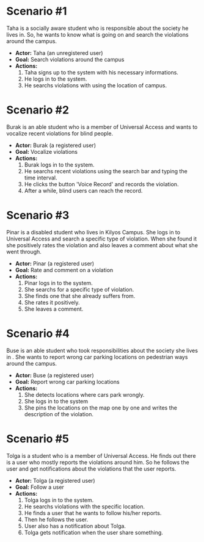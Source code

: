 # Scenario #1 #

Taha is a socially aware student who is responsible about the society he lives in. So, he wants to know what is going on and search the violations around the campus.

  * **Actor:**  Taha (an unregistered user)
  * **Goal:** Search violations around the campus
  * **Actions:**
    1. Taha signs up to the system with his necessary informations.
    1. He logs in to the system.
    1. He searchs violations with using the location of campus.

# Scenario #2 #

Burak is an able student who is a member of Universal Access and wants to vocalize recent violations for blind people.

  * **Actor:**  Burak (a registered user)
  * **Goal:** Vocalize violations
  * **Actions:**
    1. Burak logs in to the system.
    1. He searchs recent violations using the search bar and typing the time interval.
    1. He clicks the button 'Voice Record' and records the violation.
    1. After a while, blind users can reach the record.

# Scenario #3 #

Pinar is a disabled student who lives in Kilyos Campus. She logs in to Universal Access and search a specific type of violation. When she found it she positively rates the violation and also leaves a comment about what she went through.

  * **Actor:** Pinar (a registered user)
  * **Goal:** Rate and comment on a violation
  * **Actions:**
    1. Pinar logs in to the system.
    1. She searchs for a specific type of violation.
    1. She finds one that she already suffers from.
    1. She rates it positively.
    1. She leaves a comment.

# Scenario #4 #

Buse is an able student who took responsibilities about the society she lives in . She wants to report wrong car parking locations on pedestrian ways around the campus.

  * **Actor:**  Buse (a registered user)
  * **Goal:** Report wrong car parking locations
  * **Actions:**
    1. She detects locations where cars park wrongly.
    1. She logs in to the system
    1. She pins the locations on the map one by one and writes the description of the violation.

# Scenario #5 #

Tolga is a student who is a member of Universal Access. He finds out there is a user who mostly reports the violations around him. So he follows the user and get notifications about the violations that the user reports.

  * **Actor:**  Tolga (a registered user)
  * **Goal:** Follow a user
  * **Actions:**
    1. Tolga logs in to the system.
    1. He searchs violations with the specific location.
    1. He finds a user that he wants to follow his/her reports.
    1. Then he follows the user.
    1. User also has a notification about Tolga.
    1. Tolga gets notification when the user share something.
